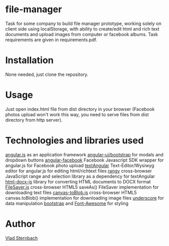 file-manager
============

Task for some company to build file manager prototype, working solely on client side using localStorage, with ability to create/edit html and rich text documents and upload images from computer or facebook albums.
Task requirements are given in requirements.pdf.

Installation
============

None needed, just clone the repository.


Usage
============

Just open index.html file from dist directory in your browser (Facebook photos upload won't work this way, you need to serve files from dist directory from http server).

Technologies and libraries used
=====

[angular.js](https://github.com/angular/angular.js) as an application framework
[angular-ui/bootstrap](https://github.com/angular-ui/bootstrap) for modals and dropdown buttons
[angular-facebook](https://github.com/Ciul/angular-facebook) Facebook Javascript SDK wrapper for angular.js for Facebook photo upload
[textAngular](https://github.com/fraywing/textAngular) Text-Editor/Wysiwyg editor for angular.js for editing html/richtext files
[rangy](https://github.com/Dakuan/Rangy-bower) cross-browser JavaScript range and selection library as a dependency for textAngular
[html-docx-js](https://github.com/evidenceprime/html-docx-js) library for converting HTML documents to DOCX format
[FileSaver.js](https://github.com/eligrey/FileSaver.js) cross-browser HTML5 saveAs() FileSaver implementation for downloading text files
[canvas-toBlob.js](https://github.com/eligrey/canvas-toBlob.js) cross-browser HTML5 canvas.toBlob() implementation for downloading image files
[underscore](https://github.com/jashkenas/underscore) for data manipulation
[bootstrap](https://github.com/twbs/bootstrap) and [Font-Awesome](https://github.com/FortAwesome/Font-Awesome) for styling

Author
======

[Vlad Sternbach](http://github.com/gr82bu)
